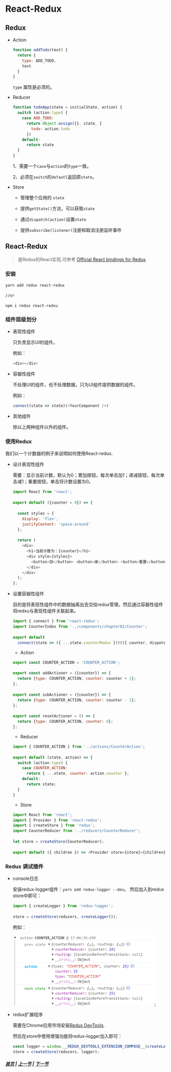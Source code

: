 # React-Redux

## Redux

  * Action
    ```js
    function addTodo(text) {
      return {
        type: ADD_TODO,
        text
      }
    }
    ```
    `type` 属性是必须的。

  * Reducer
    ```js
    function todoApp(state = initialState, action) {
      switch (action.type) {
        case ADD_TODO:
          return Object.assign({}, state, {
            todo: action.todo
          })
        default:
          return state
      }
    }
    ```
    1、需要一个`case`与`action`的`type`一致。

    2、必须在`switch`的`defautl`返回原`state`。

  * Store
    
    * 管理整个应用的 `state`

    * 提供`getState()`方法，可以获取`state`

    * 通过`dispatch(action)`设置`state`

    * 提供`subscribe(listener)`注册和取消注册监听事件

## React-Redux

  > 是Redux的React实现,可参考 [Official React bindings for Redux](https://redux.js.org/basics/usagewithreact).

### 安装

  ```
  yarn add redux react-redux

  //or

  npm i redux react-redxu
  ```

### 组件层级划分

  * 表现性组件

    只负责显示UI的组件。

    例如：
    ```js
    <div></div>
    ```

  * 容器性组件

    不处理UI的组件，也不处理数据，只为UI组件提供数据的组件。

    例如：
    ```js
    connect(state => state)(<YourComponent />)
    ```
  
  * 其他组件

    除以上两种组件以外的组件。

### 使用Redux

我们以一个计数器的例子来说明如何使用React-redux.

  * 设计表现性组件

    需要：显示当前计数，默认为0；累加按钮，每次单击加1；递减按钮，每次单击减1；重置按钮，单击将计数设置为0。
    ```js
    import React from 'react';

    export default ({counter = 0}) => {

      const styles = {
        display: 'flex',
        justifyContent: 'space-around'
      };

      return (
        <div>
          <h1>当前计数为：{counter}</h1>
          <div style={styles}>
            <button>加</button> <button>减</button> <button>重置</button>
          </div>
        </div>
      );
    };
    ```
  * 设置容器性组件

    目的是将表现性组件中的数据抽离出去交给redux管理，然后通过容器性组件将redxu与表现性组件关联起来。

    ```js
    import { connect } from 'react-redux';
    import CounterIndex from '../components/chapter02/Counter';

    export default
      connect(state => ({ ...state.counterRedux }))(({ counter, dispatch }) => <CounterIndex counter={counter} dispatch={dispatch} />);
    ```

    * Action

    ```js
    export const COUNTER_ACTION = 'COUNTER_ACTION';

    export const addActioner = ({counter}) => {
      return {type: COUNTER_ACTION, counter: counter + 1};
    };

    export const subActioner = ({counter}) => {
      return {type: COUNTER_ACTION, counter: counter - 1};
    };

    export const resetActioner = () => {
      return {type: COUNTER_ACTION, counter: 0};
    };
    ```

    * Reducer

    ```js
    import { COUNTER_ACTION } from '../actions/CounterAction';

    export default (state, action) => {
      switch (action.type) {
        case COUNTER_ACTION:
          return { ...state, counter: action.counter };
        default:
          return state;
      }
    }
    ```

    * Store 
    ```js
    import React from 'react';
    import { Provider } from 'react-redux';
    import { createStore } from 'redux';
    import CounterReducer from '../reducers/CounterReducer';

    let store = createStore(CounterReducer);

    export default ({ children }) => <Provider store={store}>{children}</Provider>
    ```
  
### Redux 调试插件

  * console日志

    安装redux-logger组件：`yarn add redux-logger --dev`。
    然后加入到redux store中即可：
    ```js
    import { createLogger } from 'redux-logger';

    store = createStore(reducers, createLogger());
    ```
    例如：

    ![](../images/redux-log.png);

  * redux扩展程序

    需要在Chrome应用市场安装[Redux DevTools](https://chrome.google.com/webstore/detail/redux-devtools/lmhkpmbekcpmknklioeibfkpmmfibljd).

    然后在store中使用增强功能将redux-logger加入即可：

    ```js
    const logger = window.__REDUX_DEVTOOLS_EXTENSION_COMPOSE__(createLogger());
    store = createStore(reducers, logger);
    ```


##### [首页](../../README.md) | [上一节](./01.md) | [下一节](./03.md) 